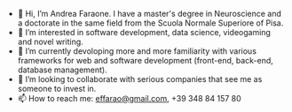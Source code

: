 - 👋 Hi, I’m Andrea Faraone. I have a master's degree in Neuroscience and a doctorate in the same field from the Scuola Normale Superiore of Pisa.
- 👀 I’m interested in software development, data science, videogaming and novel writing. 
- 🌱 I’m currently devoloping more and more familiarity with various frameworks for web and software development (front-end, back-end, database management).
- 💞️ I’m looking to collaborate with serious companies that see me as someone to invest in.
- 📫 How to reach me: effarao@gmail.com, +39 348 84 157 80
 


<!---
andrefara19/andrefara19 is a ✨ special ✨ repository because its `README.md` (this file) appears on your GitHub profile.
You can click the Preview link to take a look at your changes.
--->
